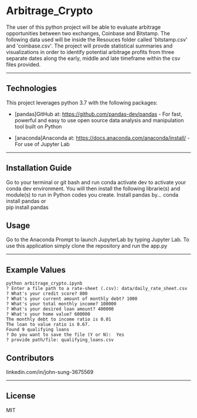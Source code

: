 # Arbitrage_Crypto

The user of this python project will be able to evaluate arbitrage opportunities between two exchanges, Coinbase and Bitstamp. The following data used will be inside the Resouces folder called 'bitstamp.csv' and 'coinbase.csv'. The project will provde statistical summaries and visualizations in order to identify potential arbitrage profits from three separate dates along the early, middle and late timeframe within the csv files provided.

---

## Technologies

This project leverages python 3.7 with the following packages:
 
* [pandas]GitHub at: https://github.com/pandas-dev/pandas - For fast, powerful and easy to use open source data analysis and manipulation tool built on Python

* [anaconda]Anaconda at: https://docs.anaconda.com/anaconda/install/ - For use of Jupyter Lab
 
---

## Installation Guide

Go to your terminal or git bash and run conda activate dev to activate your conda dev environment. 
You will then install the following librarie(s) and module(s) to run in Python codes you create.
Install pandas by...
    conda install pandas
    or        
    pip install pandas

## Usage

Go to the Anaconda Prompt to launch JupyterLab by typing Jupyter Lab. To use this application simply clone the repository and run the app.py


---

## Example Values

```
python arbitrage_crypto.ipynb
? Enter a file path to a rate-sheet (.csv): data/daily_rate_sheet.csv
? What's your credit score? 800
? What's your current amount of monthly debt? 1000
? What's your total monthly income? 100000
? What's your desired loan amount? 400000
? What's your home value? 600000
The monthly debt to income ratio is 0.01
The loan to value ratio is 0.67.
Found 9 qualifying loans
? Do you want to save the file (Y or N):  Yes
? provide path/file: qualifying_loans.csv
```

## Contributors

linkedin.com/in/john-sung-3675569

---

## License

MIT
